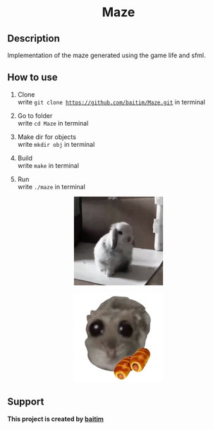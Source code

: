 <h1 align="center">Maze</h1>

## Description

 Implementation of the maze generated using the game life and sfml.

## How to use

1. Clone <br>
    write <code>git clone https://github.com/baitim/Maze.git</code> in terminal

2. Go to folder <br>
    write <code>cd Maze</code> in terminal

3. Make dir for objects <br>
    write <code>mkdir obj</code> in terminal

4. Build <br>
    write <code>make</code> in terminal

5. Run <br>
    write <code>./maze</code> in terminal

<p align="center"><img src="https://github.com/baitim/Maze/blob/main/images/rabbit.gif" width="40%"></p>
<p align="center"><img src="https://github.com/baitim/Maze/blob/main/images/rat.gif" width="40%"></p>

## Support
**This project is created by [baitim](https://t.me/bai_tim)**

